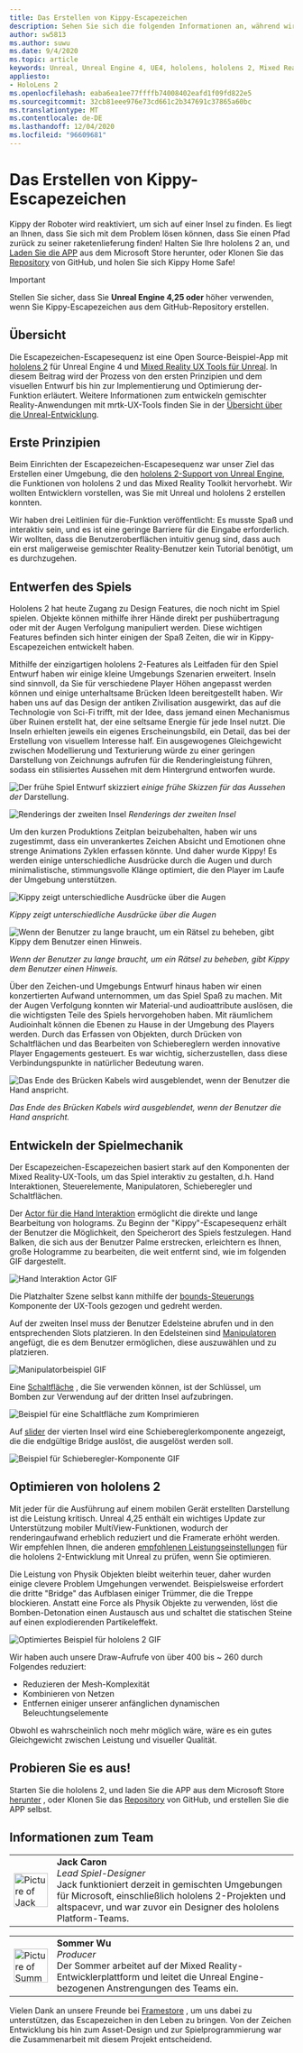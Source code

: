 ```yaml
---
title: Das Erstellen von Kippy-Escapezeichen
description: Sehen Sie sich die folgenden Informationen an, während wir die Erstellung von Kippy-Escapezeichen für hololens 2 in der Unreal Engine untersuchen.
author: sw5813
ms.author: suwu
ms.date: 9/4/2020
ms.topic: article
keywords: Unreal, Unreal Engine 4, UE4, hololens, hololens 2, Mixed Reality, bereitstellen auf Geräten, PCs, Dokumentationen, Mixed Reality-Headset, Windows Mixed Reality-Headset, Virtual Reality-Headset
appliesto:
- HoloLens 2
ms.openlocfilehash: eaba6ea1ee77ffffb74008402eafd1f09fd822e5
ms.sourcegitcommit: 32cb81eee976e73cd661c2b347691c37865a60bc
ms.translationtype: MT
ms.contentlocale: de-DE
ms.lasthandoff: 12/04/2020
ms.locfileid: "96609681"
---
```

# <a name="the-making-of-kippys-escape"></a>Das Erstellen von Kippy-Escapezeichen

Kippy der Roboter wird reaktiviert, um sich auf einer Insel zu finden. Es liegt an Ihnen, dass Sie sich mit dem Problem lösen können, dass Sie einen Pfad zurück zu seiner raketenlieferung finden! Halten Sie Ihre hololens 2 an, und [Laden Sie die APP](https://www.microsoft.com/p/kippys-escape/9nbd7gl86vkd) aus dem Microsoft Store herunter, oder Klonen Sie das [Repository](https://github.com/microsoft/MixedReality-Unreal-KippysEscape) von GitHub, und holen Sie sich Kippy Home Safe!  

> [!IMPORTANT]
> Stellen Sie sicher, dass Sie **Unreal Engine 4,25 oder** höher verwenden, wenn Sie Kippy-Escapezeichen aus dem GitHub-Repository erstellen.

## <a name="overview"></a>Übersicht

Die Escapezeichen-Escapesequenz ist eine Open Source-Beispiel-App mit [hololens 2](https://docs.microsoft.com/hololens/hololens2-hardware) für Unreal Engine 4 und [Mixed Reality UX Tools für Unreal](https://github.com/microsoft/MixedReality-UXTools-Unreal). In diesem Beitrag wird der Prozess von den ersten Prinzipien und dem visuellen Entwurf bis hin zur Implementierung und Optimierung der-Funktion erläutert. Weitere Informationen zum entwickeln gemischter Reality-Anwendungen mit mrtk-UX-Tools finden Sie in der [Übersicht über die Unreal-Entwicklung](unreal-development-overview.md).

## <a name="first-principles"></a>Erste Prinzipien 

Beim Einrichten der Escapezeichen-Escapesequenz war unser Ziel das Erstellen einer Umgebung, die den [hololens 2-Support von Unreal Engine](https://docs.unrealengine.com/Platforms/AR/HoloLens2/index.html), die Funktionen von hololens 2 und das Mixed Reality Toolkit hervorhebt. Wir wollten Entwicklern vorstellen, was Sie mit Unreal und hololens 2 erstellen konnten.  

Wir haben drei Leitlinien für die-Funktion veröffentlicht: Es musste Spaß und interaktiv sein, und es ist eine geringe Barriere für die Eingabe erforderlich. Wir wollten, dass die Benutzeroberflächen intuitiv genug sind, dass auch ein erst maligerweise gemischter Reality-Benutzer kein Tutorial benötigt, um es durchzugehen.  

## <a name="designing-the-game"></a>Entwerfen des Spiels 

Hololens 2 hat heute Zugang zu Design Features, die noch nicht im Spiel spielen. Objekte können mithilfe ihrer Hände direkt per pushübertragung oder mit der Augen Verfolgung manipuliert werden. Diese wichtigen Features befinden sich hinter einigen der Spaß Zeiten, die wir in Kippy-Escapezeichen entwickelt haben.  

Mithilfe der einzigartigen hololens 2-Features als Leitfaden für den Spiel Entwurf haben wir einige kleine Umgebungs Szenarien erweitert. Inseln sind sinnvoll, da Sie für verschiedene Player Höhen angepasst werden können und einige unterhaltsame Brücken Ideen bereitgestellt haben. Wir haben uns auf das Design der antiken Zivilisation ausgewirkt, das auf die Technologie von Sci-Fi trifft, mit der Idee, dass jemand einen Mechanismus über Ruinen erstellt hat, der eine seltsame Energie für jede Insel nutzt. Die Inseln erhielten jeweils ein eigenes Erscheinungsbild, ein Detail, das bei der Erstellung von visuellem Interesse half. Ein ausgewogenes Gleichgewicht zwischen Modellierung und Texturierung würde zu einer geringen Darstellung von Zeichnungs aufrufen für die Renderingleistung führen, sodass ein stilisiertes Aussehen mit dem Hintergrund entworfen wurde. 

![Der frühe Spiel Entwurf skizziert ](images/kippys-escape/kippys-escape-img-01.png)
 *einige frühe Skizzen für das Aussehen der* Darstellung.

![Renderings der zweiten Insel ](images/kippys-escape/kippys-escape-img-02.png)
 *Renderings der zweiten Insel*

Um den kurzen Produktions Zeitplan beizubehalten, haben wir uns zugestimmt, dass ein unverankertes Zeichen Absicht und Emotionen ohne strenge Animations Zyklen erfassen könnte. Und daher wurde Kippy! Es werden einige unterschiedliche Ausdrücke durch die Augen und durch minimalistische, stimmungsvolle Klänge optimiert, die den Player im Laufe der Umgebung unterstützen. 

![Kippy zeigt unterschiedliche Ausdrücke über die Augen](images/kippys-escape/kippys-escape-img-03.gif)

*Kippy zeigt unterschiedliche Ausdrücke über die Augen*

![Wenn der Benutzer zu lange braucht, um ein Rätsel zu beheben, gibt Kippy dem Benutzer einen Hinweis.](images/kippys-escape/kippys-escape-img-04.gif)

*Wenn der Benutzer zu lange braucht, um ein Rätsel zu beheben, gibt Kippy dem Benutzer einen Hinweis.*

Über den Zeichen-und Umgebungs Entwurf hinaus haben wir einen konzertierten Aufwand unternommen, um das Spiel Spaß zu machen. Mit der Augen Verfolgung konnten wir Material-und audioattribute auslösen, die die wichtigsten Teile des Spiels hervorgehoben haben. Mit räumlichem Audioinhalt können die Ebenen zu Hause in der Umgebung des Players werden. Durch das Erfassen von Objekten, durch Drücken von Schaltflächen und das Bearbeiten von Schiebereglern werden innovative Player Engagements gesteuert. Es war wichtig, sicherzustellen, dass diese Verbindungspunkte in natürlicher Bedeutung waren. 

![Das Ende des Brücken Kabels wird ausgeblendet, wenn der Benutzer die Hand anspricht.](images/kippys-escape/kippys-escape-img-05.gif)

*Das Ende des Brücken Kabels wird ausgeblendet, wenn der Benutzer die Hand anspricht.*

## <a name="building-the-game-mechanics"></a>Entwickeln der Spielmechanik 

Der Escapezeichen-Escapezeichen basiert stark auf den Komponenten der Mixed Reality-UX-Tools, um das Spiel interaktiv zu gestalten, d.h. Hand Interaktionen, Steuerelemente, Manipulatoren, Schieberegler und Schaltflächen.   

Der [Actor für die Hand Interaktion](https://microsoft.github.io/MixedReality-UXTools-Unreal/version/public/0.9.x/Docs/HandInteraction.html) ermöglicht die direkte und lange Bearbeitung von holograms. Zu Beginn der "Kippy"-Escapesequenz erhält der Benutzer die Möglichkeit, den Speicherort des Spiels festzulegen. Hand Balken, die sich aus der Benutzer Palme erstrecken, erleichtern es Ihnen, große Hologramme zu bearbeiten, die weit entfernt sind, wie im folgenden GIF dargestellt.  

![Hand Interaktion Actor GIF](images/kippys-escape/kippys-escape-img-06.gif)

Die Platzhalter Szene selbst kann mithilfe der [bounds-Steuerungs](https://microsoft.github.io/MixedReality-UXTools-Unreal/version/public/0.9.x/Docs/BoundsControl.html) Komponente der UX-Tools gezogen und gedreht werden.  

Auf der zweiten Insel muss der Benutzer Edelsteine abrufen und in den entsprechenden Slots platzieren. In den Edelsteinen sind [Manipulatoren](https://microsoft.github.io/MixedReality-UXTools-Unreal/version/public/0.9.x/Docs/Manipulator.html) angefügt, die es dem Benutzer ermöglichen, diese auszuwählen und zu platzieren. 

![Manipulatorbeispiel GIF](images/kippys-escape/kippys-escape-img-07.gif)

Eine [Schaltfläche](https://microsoft.github.io/MixedReality-UXTools-Unreal/version/public/0.9.x/Docs/PressableButton.html) , die Sie verwenden können, ist der Schlüssel, um Bomben zur Verwendung auf der dritten Insel aufzubringen.  

![Beispiel für eine Schaltfläche zum Komprimieren](images/kippys-escape/kippys-escape-img-08.gif)

Auf [slider](https://microsoft.github.io/MixedReality-UXTools-Unreal/version/public/0.9.x/Docs/PinchSlider.html) der vierten Insel wird eine Schiebereglerkomponente angezeigt, die die endgültige Bridge auslöst, die ausgelöst werden soll.  

![Beispiel für Schieberegler-Komponente GIF](images/kippys-escape/kippys-escape-img-09.gif) 

## <a name="optimizing-for-hololens-2"></a>Optimieren von hololens 2 

Mit jeder für die Ausführung auf einem mobilen Gerät erstellten Darstellung ist die Leistung kritisch. Unreal 4,25 enthält ein wichtiges Update zur Unterstützung mobiler MultiView-Funktionen, wodurch der renderingaufwand erheblich reduziert und die Framerate erhöht werden. Wir empfehlen Ihnen, die anderen [empfohlenen Leistungseinstellungen](performance-recommendations-for-unreal.md) für die hololens 2-Entwicklung mit Unreal zu prüfen, wenn Sie optimieren.  

Die Leistung von Physik Objekten bleibt weiterhin teuer, daher wurden einige clevere Problem Umgehungen verwendet. Beispielsweise erfordert die dritte "Bridge" das Aufblasen einiger Trümmer, die die Treppe blockieren. Anstatt eine Force als Physik Objekte zu verwenden, löst die Bomben-Detonation einen Austausch aus und schaltet die statischen Steine auf einen explodierenden Partikeleffekt. 

![Optimiertes Beispiel für hololens 2 GIF](images/kippys-escape/kippys-escape-img-10.gif) 

Wir haben auch unsere Draw-Aufrufe von über 400 bis ~ 260 durch Folgendes reduziert: 
* Reduzieren der Mesh-Komplexität
* Kombinieren von Netzen
* Entfernen einiger unserer anfänglichen dynamischen Beleuchtungselemente

Obwohl es wahrscheinlich noch mehr möglich wäre, wäre es ein gutes Gleichgewicht zwischen Leistung und visueller Qualität.  

## <a name="try-it-out"></a>Probieren Sie es aus! 

Starten Sie die hololens 2, und laden Sie die APP aus dem Microsoft Store [herunter](https://www.microsoft.com/p/kippys-escape/9nbd7gl86vkd) , oder Klonen Sie das [Repository](https://github.com/microsoft/MixedReality-Unreal-KippysEscape) von GitHub, und erstellen Sie die APP selbst.  

## <a name="about-the-team"></a>Informationen zum Team

<table style="border-collapse:collapse" padding-left="0px">
<tr>
<td style="border-style: none" width="60"><img alt="Picture of Jack Caron" width="60" height="60" src="images/kippys-escape/jack-caron.jpg"></td>
<td style="border-style: none"><b>Jack Caron</b><br><i>Lead Spiel-Designer</i><br>Jack funktioniert derzeit in gemischten Umgebungen für Microsoft, einschließlich hololens 2-Projekten und altspacevr, und war zuvor ein Designer des hololens Platform-Teams.</td>
</tr>
</table>

<table style="border-collapse:collapse" padding-left="0px">
<tr>
<td style="border-style: none" width="60"><img alt="Picture of Summer Wu" width="60" height="60" src="images/kippys-escape/summer-wu.jpg"></td>
<td style="border-style: none"><b>Sommer Wu</b><br><i>Producer</i><br>Der Sommer arbeitet auf der Mixed Reality-Entwicklerplattform und leitet die Unreal Engine-bezogenen Anstrengungen des Teams ein.</td>
</tr>
</table>

Vielen Dank an unsere Freunde bei [Framestore](https://www.framestore.com/) , um uns dabei zu unterstützen, das Escapezeichen in den Leben zu bringen. Von der Zeichen Entwicklung bis hin zum Asset-Design und zur Spielprogrammierung war die Zusammenarbeit mit diesem Projekt entscheidend.  